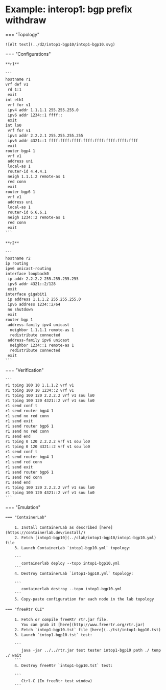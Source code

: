 # Example: interop1: bgp prefix withdraw

=== "Topology"

    ![Alt text](../d2/intop1-bgp10/intop1-bgp10.svg)

=== "Configurations"

    **r1**

    ```
    hostname r1
    vrf def v1
     rd 1:1
     exit
    int eth1
     vrf for v1
     ipv4 addr 1.1.1.1 255.255.255.0
     ipv6 addr 1234::1 ffff::
     exit
    int lo0
     vrf for v1
     ipv4 addr 2.2.2.1 255.255.255.255
     ipv6 addr 4321::1 ffff:ffff:ffff:ffff:ffff:ffff:ffff:ffff
     exit
    router bgp4 1
     vrf v1
     address uni
     local-as 1
     router-id 4.4.4.1
     neigh 1.1.1.2 remote-as 1
     red conn
     exit
    router bgp6 1
     vrf v1
     address uni
     local-as 1
     router-id 6.6.6.1
     neigh 1234::2 remote-as 1
     red conn
     exit
    ```

    **r2**

    ```
    hostname r2
    ip routing
    ipv6 unicast-routing
    interface loopback0
     ip addr 2.2.2.2 255.255.255.255
     ipv6 addr 4321::2/128
     exit
    interface gigabit1
     ip address 1.1.1.2 255.255.255.0
     ipv6 address 1234::2/64
     no shutdown
     exit
    router bgp 1
     address-family ipv4 unicast
      neighbor 1.1.1.1 remote-as 1
      redistribute connected
     address-family ipv6 unicast
      neighbor 1234::1 remote-as 1
      redistribute connected
     exit
    ```

=== "Verification"

    ```
    r1 tping 100 10 1.1.1.2 vrf v1
    r1 tping 100 10 1234::2 vrf v1
    r1 tping 100 120 2.2.2.2 vrf v1 sou lo0
    r1 tping 100 120 4321::2 vrf v1 sou lo0
    r1 send conf t
    r1 send router bgp4 1
    r1 send no red conn
    r1 send exit
    r1 send router bgp6 1
    r1 send no red conn
    r1 send end
    r1 tping 0 120 2.2.2.2 vrf v1 sou lo0
    r1 tping 0 120 4321::2 vrf v1 sou lo0
    r1 send conf t
    r1 send router bgp4 1
    r1 send red conn
    r1 send exit
    r1 send router bgp6 1
    r1 send red conn
    r1 send end
    r1 tping 100 120 2.2.2.2 vrf v1 sou lo0
    r1 tping 100 120 4321::2 vrf v1 sou lo0
    ```

=== "Emulation"

    === "ContainerLab"

        1. Install ContainerLab as described [here](https://containerlab.dev/install/)  
        2. Fetch [intop1-bgp10](../clab/intop1-bgp10/intop1-bgp10.yml) file  
        3. Launch ContainerLab `intop1-bgp10.yml` topology:  

        ```
           containerlab deploy --topo intop1-bgp10.yml  
        ```
        4. Destroy ContainerLab `intop1-bgp10.yml` topology:  

        ```
           containerlab destroy --topo intop1-bgp10.yml  
        ```
        5. Copy-paste configuration for each node in the lab topology

    === "freeRtr CLI"

        1. Fetch or compile freeRtr rtr.jar file.  
           You can grab it [here](http://www.freertr.org/rtr.jar)  
        2. Fetch `intop1-bgp10.tst` file [here](../tst/intop1-bgp10.tst)  
        3. Launch `intop1-bgp10.tst` test:  

        ```
           java -jar ../../rtr.jar test tester intop1-bgp10 path ./ temp ./ wait
        ```
        4. Destroy freeRtr `intop1-bgp10.tst` test:  

        ```
           Ctrl-C (In freeRtr test window)
        ```

